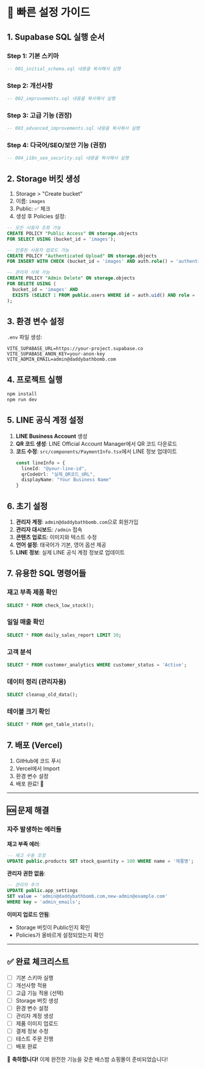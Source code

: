 # 🚀 빠른 설정 가이드

## 1. Supabase SQL 실행 순서

### Step 1: 기본 스키마
```sql
-- 001_initial_schema.sql 내용을 복사해서 실행
```

### Step 2: 개선사항
```sql
-- 002_improvements.sql 내용을 복사해서 실행
```

### Step 3: 고급 기능 (권장)
```sql
-- 003_advanced_improvements.sql 내용을 복사해서 실행
```

### Step 4: 다국어/SEO/보안 기능 (권장)
```sql
-- 004_i18n_seo_security.sql 내용을 복사해서 실행
```

## 2. Storage 버킷 생성

1. Storage > "Create bucket"
2. 이름: `images`
3. Public: ✅ 체크
4. 생성 후 Policies 설정:

```sql
-- 모든 사용자 조회 가능
CREATE POLICY "Public Access" ON storage.objects 
FOR SELECT USING (bucket_id = 'images');

-- 인증된 사용자 업로드 가능
CREATE POLICY "Authenticated Upload" ON storage.objects 
FOR INSERT WITH CHECK (bucket_id = 'images' AND auth.role() = 'authenticated');

-- 관리자 삭제 가능
CREATE POLICY "Admin Delete" ON storage.objects 
FOR DELETE USING (
  bucket_id = 'images' AND 
  EXISTS (SELECT 1 FROM public.users WHERE id = auth.uid() AND role = 'admin')
);
```

## 3. 환경 변수 설정

`.env` 파일 생성:
```env
VITE_SUPABASE_URL=https://your-project.supabase.co
VITE_SUPABASE_ANON_KEY=your-anon-key
VITE_ADMIN_EMAIL=admin@daddybathbomb.com
```

## 4. 프로젝트 실행

```bash
npm install
npm run dev
```

## 5. LINE 공식 계정 설정

1. **LINE Business Account** 생성
2. **QR 코드 생성**: LINE Official Account Manager에서 QR 코드 다운로드
3. **코드 수정**: `src/components/PaymentInfo.tsx`에서 LINE 정보 업데이트
   ```typescript
   const lineInfo = {
     lineId: "@your-line-id",
     qrCodeUrl: "실제_QR코드_URL",
     displayName: "Your Business Name"
   }
   ```

## 6. 초기 설정

1. **관리자 계정**: `admin@daddybathbomb.com`으로 회원가입
2. **관리자 대시보드**: `/admin` 접속
3. **콘텐츠 업로드**: 이미지와 텍스트 수정
4. **언어 설정**: 태국어가 기본, 영어 옵션 제공
5. **LINE 정보**: 실제 LINE 공식 계정 정보로 업데이트

## 7. 유용한 SQL 명령어들

### 재고 부족 제품 확인
```sql
SELECT * FROM check_low_stock();
```

### 일일 매출 확인
```sql
SELECT * FROM daily_sales_report LIMIT 30;
```

### 고객 분석
```sql
SELECT * FROM customer_analytics WHERE customer_status = 'Active';
```

### 데이터 정리 (관리자용)
```sql
SELECT cleanup_old_data();
```

### 테이블 크기 확인
```sql
SELECT * FROM get_table_stats();
```

## 7. 배포 (Vercel)

1. GitHub에 코드 푸시
2. Vercel에서 Import
3. 환경 변수 설정
4. 배포 완료! 🎉

---

## 🆘 문제 해결

### 자주 발생하는 에러들

**재고 부족 에러**:
```sql
-- 재고 수동 조정
UPDATE public.products SET stock_quantity = 100 WHERE name = '제품명';
```

**관리자 권한 없음**:
```sql
-- 관리자 추가
UPDATE public.app_settings 
SET value = 'admin@daddybathbomb.com,new-admin@example.com' 
WHERE key = 'admin_emails';
```

**이미지 업로드 안됨**:
- Storage 버킷이 Public인지 확인
- Policies가 올바르게 설정되었는지 확인

---

## ✅ 완료 체크리스트

- [ ] 기본 스키마 실행
- [ ] 개선사항 적용
- [ ] 고급 기능 적용 (선택)
- [ ] Storage 버킷 생성
- [ ] 환경 변수 설정
- [ ] 관리자 계정 생성
- [ ] 제품 이미지 업로드
- [ ] 결제 정보 수정
- [ ] 테스트 주문 진행
- [ ] 배포 완료

🎉 **축하합니다!** 이제 완전한 기능을 갖춘 배스밤 쇼핑몰이 준비되었습니다!
